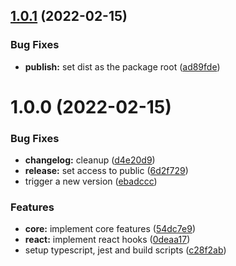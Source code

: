 ## [1.0.1](https://github.com/ribeirolabs/local-storage/compare/v1.0.0...v1.0.1) (2022-02-15)


### Bug Fixes

* **publish:** set dist as the package root ([ad89fde](https://github.com/ribeirolabs/local-storage/commit/ad89fdee9f9e56b2bd1765ffb6f6ae4e0058e72e))

# 1.0.0 (2022-02-15)


### Bug Fixes

* **changelog:** cleanup ([d4e20d9](https://github.com/ribeirolabs/local-storage/commit/d4e20d97894183eead4d62e1674b56d73ae72711))
* **release:** set access to public ([6d2f729](https://github.com/ribeirolabs/local-storage/commit/6d2f729b82ed763bfd97e31862113e0d3ea0e298))
* trigger a new version ([ebadccc](https://github.com/ribeirolabs/local-storage/commit/ebadcccce45ba5a7279deb54c2e5a31dcedf31a7))


### Features

* **core:** implement core features ([54dc7e9](https://github.com/ribeirolabs/local-storage/commit/54dc7e9c2468a88f442e0c71d54da9bd92cdde36))
* **react:** implement react hooks ([0deaa17](https://github.com/ribeirolabs/local-storage/commit/0deaa17ce230bf8c47aa60133df4da011c31841e))
* setup typescript, jest and build scripts ([c28f2ab](https://github.com/ribeirolabs/local-storage/commit/c28f2ab2f254933d75a4bd74ed6c01fb0c89e3cf))
